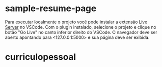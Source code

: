 # sample-resume-page

Para executar localmente o projeto você pode instalar a extensão [Live Server](https://marketplace.visualstudio.com/items?itemName=ritwickdey.LiveServer) no VSCode. Com o plugin instalado, selecione o projeto e clique no botão "Go Live" no canto inferior direito do VSCode. O navegador deve ser aberto apontando para <127.0.0.1:5000> e sua página deve ser exibida.
# curriculopessoal
